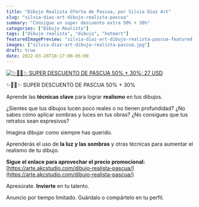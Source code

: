 ```yaml
---
title: "Dibujo Realista Oferta de Pascua, por Silvia Diaz Art"
slug: "silvia-diaz-art-dibujo-realista-pascua"
summary: "Consigue un super descuento extra 50% + 30%"
categories: ["Dibujo Realista"]
tags: ["dibujo realista", "dibujo", "hotmart"]
featuredImagePreview: "silvia-diaz-art-dibujo-realista-pascua-featured.jpg"
images: ["silvia-diaz-art-dibujo-realista-pascua.jpg"]
draft: true
date: 2022-03-28T18:17:00-05:00
---
```

[![✨🥚🐇✨ SUPER DESCUENTO DE PASCUA 50% + 30%: 27 USD](silvia-diaz-art-dibujo-realista-pascua.jpg)](https://arte.akcstudio.com/dibujo-realista-pascua/)

✨🥚🐇✨ SUPER DESCUENTO DE PASCUA 50% + 30%

Aprende las **técnicas clave** para lograr **realismo** en tus dibujos.

¿Sientes que tus dibujos lucen poco reales o no tienen profundidad? ¿No sabes cómo aplicar sombras y luces en tus obras? ¿No consigues que tus retratos sean expresivos?

Imagina dibujar como siempre has querido.

Aprenderás el uso de **la luz y las sombras** y otras técnicas para aumentar el realismo de tu dibujo.

**Sigue el enlace para aprovechar el precio promocional:** [https://arte.akcstudio.com/dibujo-realista-pascua/](https://arte.akcstudio.com/dibujo-realista-pascua/)

Apresúrate. **Invierte** en tu talento.

Anuncio por tiempo limitado. Guárdalo o compártelo en tu perfil.
